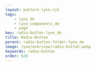 ```yaml
---
layout: pattern-lyne.njk
tags: 
    - lyne_de
    - lyne_components_de
    - page
key: radio-button-lyne_de
title: Radio-Button
parent: radio-button-folder-lyne_de
image: lyne/overview/radio-button.webp
keywords: radio-button
order: 520
---
```


